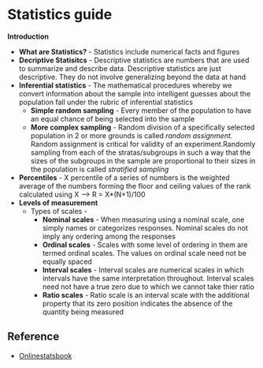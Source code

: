 # Statistics guide

**Introduction**
- **What are Statistics?** - Statistics include numerical facts and figures
- **Decriptive Statisitcs** - Descriptive statistics are numbers that are used to summarize and describe data. Descriptive statistics are just descriptive. They do not involve generalizing beyond the data at hand
- **Inferential statistics** - The mathematical procedures whereby we convert information about the sample into intelligent guesses about the population fall under the rubric of inferential statistics
  - **Simple random sampling** - Every member of the population to have an equal chance of being selected into the sample
  - **More complex sampling** - Random division of a specifically selected population in 2 or more grounds is called *random assignment.* Random assignment is critical for validity of an experiment.Randomly sampling from each of the stratas/subgroups in such a way that the sizes of the subgroups in the sample are proportional to their sizes in the population is called *stratified sampling*
- **Percentiles** - X percentile of a series of numbers is the weighted average of the numbers forming the floor and ceiling values of the rank calculated using X --> R = X*(N+1)/100
- **Levels of measurement**
  - Types of scales -
    - **Nominal scales** - When measuring using a nominal scale, one simply names or categorizes responses. Nominal scales do not imply any ordering among the responses
    - **Ordinal scales** - Scales with some level of ordering in them are termed ordinal scales. The values on ordinal scale need not be equally spaced
    - **Interval scales** - Interval scales are numerical scales in which intervals have the same interpretation throughout. Interval scales need not have a true zero due to which we cannot take thier ratio
    - **Ratio scales** - Ratio scale is an interval scale with the additional property that its zero position indicates the absence of the quantity being measured
    


## Reference

- [Onlinestatsbook](http://onlinestatbook.com/2/index.html)
